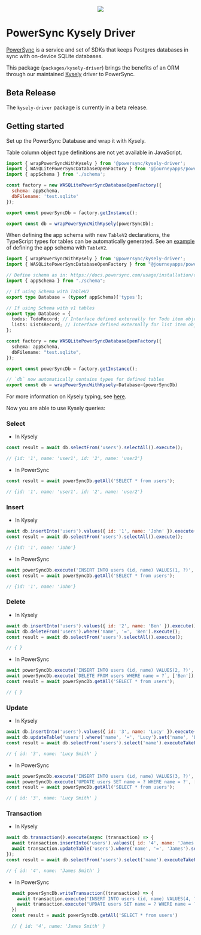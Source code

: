 <p align="center">
  <a href="https://www.powersync.com" target="_blank"><img src="https://github.com/powersync-ja/.github/assets/19345049/602bafa0-41ce-4cee-a432-56848c278722"/></a>
</p>

# PowerSync Kysely Driver

[PowerSync](https://powersync.com) is a service and set of SDKs that keeps Postgres databases in sync with on-device SQLite databases.

This package (`packages/kysely-driver`) brings the benefits of an ORM through our maintained [Kysely](https://kysely.dev/) driver to PowerSync.

## Beta Release

The `kysely-driver` package is currently in a beta release.

## Getting started

Set up the PowerSync Database and wrap it with Kysely.

Table column object type definitions are not yet available in JavaScript.

```js
import { wrapPowerSyncWithKysely } from '@powersync/kysely-driver';
import { WASQLitePowerSyncDatabaseOpenFactory } from '@journeyapps/powersync-sdk-web';
import { appSchema } from './schema';

const factory = new WASQLitePowerSyncDatabaseOpenFactory({
  schema: appSchema,
  dbFilename: 'test.sqlite'
});

export const powerSyncDb = factory.getInstance();

export const db = wrapPowerSyncWithKysely(powerSyncDb);
```

When defining the app schema with new `TableV2` declarations, the TypeScript types for tables can be automatically generated.
See an [example](https://github.com/powersync-ja/powersync-js/blob/main/demos/nextjs-supabase-todolist/src/library/powersync/AppSchema.ts) of defining the app schema with `TableV2`.

```TypeScript
import { wrapPowerSyncWithKysely } from '@powersync/kysely-driver';
import { WASQLitePowerSyncDatabaseOpenFactory } from "@journeyapps/powersync-sdk-web";

// Define schema as in: https://docs.powersync.com/usage/installation/client-side-setup/define-your-schema
import { appSchema } from "./schema";

// If using Schema with TableV2
export type Database = (typeof appSchema)['types'];

// If using Schema with v1 tables
export type Database = {
  todos: TodoRecord; // Interface defined externally for Todo item object
  lists: ListsRecord; // Interface defined externally for list item object
};

const factory = new WASQLitePowerSyncDatabaseOpenFactory({
  schema: appSchema,
  dbFilename: "test.sqlite",
});

export const powerSyncDb = factory.getInstance();

// `db` now automatically contains types for defined tables
export const db = wrapPowerSyncWithKysely<Database>(powerSyncDb)
```

For more information on Kysely typing, see [here](https://kysely.dev/docs/getting-started#types).

Now you are able to use Kysely queries:

### Select

- In Kysely

```js
const result = await db.selectFrom('users').selectAll().execute();

// {id: '1', name: 'user1', id: '2', name: 'user2'}
```

- In PowerSync

```js
const result = await powerSyncDb.getAll('SELECT * from users');

// {id: '1', name: 'user1', id: '2', name: 'user2'}
```

### Insert

- In Kysely

```js
await db.insertInto('users').values({ id: '1', name: 'John' }).execute();
const result = await db.selectFrom('users').selectAll().execute();

// {id: '1', name: 'John'}
```

- In PowerSync

```js
await powerSyncDb.execute('INSERT INTO users (id, name) VALUES(1, ?)', ['John']);
const result = await powerSyncDb.getAll('SELECT * from users');

// {id: '1', name: 'John'}
```

### Delete

- In Kysely

```js
await db.insertInto('users').values({ id: '2', name: 'Ben' }).execute();
await db.deleteFrom('users').where('name', '=', 'Ben').execute();
const result = await db.selectFrom('users').selectAll().execute();

// { }
```

- In PowerSync

```js
await powerSyncDb.execute('INSERT INTO users (id, name) VALUES(2, ?)', ['Ben']);
await powerSyncDb.execute(`DELETE FROM users WHERE name = ?`, ['Ben']);
const result = await powerSyncDb.getAll('SELECT * from users');

// { }
```

### Update

- In Kysely

```js
await db.insertInto('users').values({ id: '3', name: 'Lucy' }).execute();
await db.updateTable('users').where('name', '=', 'Lucy').set('name', 'Lucy Smith').execute();
const result = await db.selectFrom('users').select('name').executeTakeFirstOrThrow();

// { id: '3', name: 'Lucy Smith' }
```

- In PowerSync

```js
await powerSyncDb.execute('INSERT INTO users (id, name) VALUES(3, ?)', ['Lucy']);
await powerSyncDb.execute('UPDATE users SET name = ? WHERE name = ?', ['Lucy Smith', 'Lucy']);
const result = await powerSyncDb.getAll('SELECT * from users');

// { id: '3', name: 'Lucy Smith' }
```

### Transaction

- In Kysely

```js
await db.transaction().execute(async (transaction) => {
  await transaction.insertInto('users').values({ id: '4', name: 'James' }).execute();
  await transaction.updateTable('users').where('name', '=', 'James').set('name', 'James Smith').execute();
});
const result = await db.selectFrom('users').select('name').executeTakeFirstOrThrow();

// { id: '4', name: 'James Smith' }
```

- In PowerSync

```js
  await powerSyncDb.writeTransaction((transaction) => {
    await transaction.execute('INSERT INTO users (id, name) VALUES(4, ?)', ['James']);
    await transaction.execute("UPDATE users SET name = ? WHERE name = ?", ['James Smith', 'James']);
  })
  const result = await powerSyncDb.getAll('SELECT * from users')

  // { id: '4', name: 'James Smith' }
```
